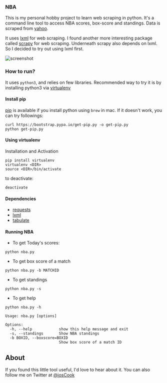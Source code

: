 ### NBA

This is my personal hobby project to learn web scraping in python. It's a command line tool to access NBA scores, box-score and standings. Data is scraped from [yahoo](www.yahoo.com/sports/nba). 

It uses [lxml](http://lxml.de/) for web scraping. I found another more interesting package called [scrapy](https://github.com/scrapy/scrapy) for web scraping. Underneath scrapy also depends on lxml. So I decided to try out using lxml first. 

![screenshot](https://github.com/freesuraj/NBA/blob/master/demo.gif?raw=true)


### How to run?

It uses `python3`, and relies on few libraries. Recommended way to try it is by installing python3 via [virtualenv](https://virtualenv.pypa.io/en/stable/installation/)

#### Install pip
[pip](https://pip.readthedocs.io/en/stable/installing/) is available if you install python using `brew` in mac. If it doesn't work, you can try followings:
```
curl https://bootstrap.pypa.io/get-pip.py -o get-pip.py
python get-pip.py
```
#### Using virtualenv
Installation and Activation
```
pip install virtualenv
virtualenv <DIR>
source <DIR>/bin/activate
````
to deactivate:
```
deactivate
```

#### Dependencies
* [requests](https://github.com/kennethreitz/requests)
* [lxml](http://lxml.de/)
* [tabulate](https://bitbucket.org/astanin/python-tabulate)

#### Running NBA
* To get Today's scores:
```
python nba.py
```

* To get box score of a match
```
python nba.py -b MATCHID
```

* To get standings
```
python nba.py -s
```
* To get help
```
python nba.py -h

Usage: nba.py [options]

Options:
  -h, --help            show this help message and exit
  -s, --standings       Show NBA standings
  -b BOXID, --boxscore=BOXID
                        Show box score of a match ID
```

## About

If you found this little tool useful, I'd love to hear about it. You can also follow me on Twitter at [@iosCook](https://twitter.com/ioscook)

